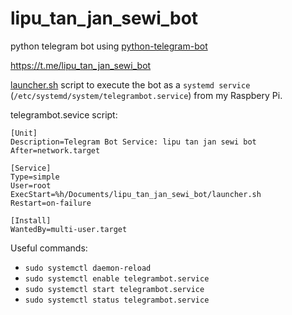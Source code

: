 # lipu_tan_jan_sewi_bot

python telegram bot using [python-telegram-bot](https://github.com/python-telegram-bot)

https://t.me/lipu_tan_jan_sewi_bot

[launcher.sh](launcher.sh) script to execute the bot as a `systemd service` (`/etc/systemd/system/telegrambot.service`) from my Raspbery Pi.

telegrambot.sevice script:
```
[Unit]
Description=Telegram Bot Service: lipu tan jan sewi bot
After=network.target

[Service]
Type=simple
User=root
ExecStart=%h/Documents/lipu_tan_jan_sewi_bot/launcher.sh
Restart=on-failure

[Install]
WantedBy=multi-user.target

```
Useful commands:
- `sudo systemctl daemon-reload`
- `sudo systemctl enable telegrambot.service`
- `sudo systemctl start telegrambot.service`
- `sudo systemctl status telegrambot.service`
